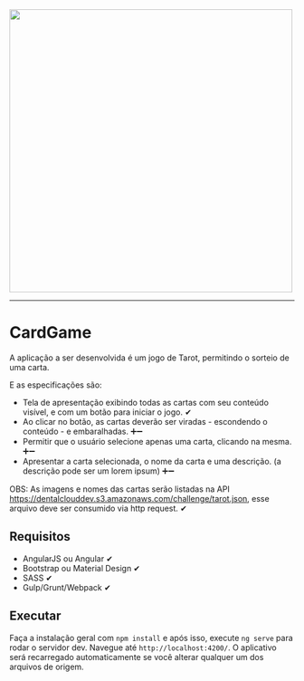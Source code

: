 <img src="../images/voip.gif" width="500px"/>

---

# CardGame

A aplicação a ser desenvolvida é um jogo de Tarot, permitindo o sorteio de uma carta.

E as especificações são:

- Tela de apresentação exibindo todas as cartas com seu conteúdo visível, e com um botão para iniciar o jogo. ✔
- Ao clicar no botão, as cartas deverão ser viradas - escondendo o conteúdo - e embaralhadas. ➕➖
- Permitir que o usuário selecione apenas uma carta, clicando na mesma. ➕➖
- Apresentar a carta selecionada, o nome da carta e uma descrição. (a descrição pode ser um lorem ipsum) ➕➖

OBS: As imagens e nomes das cartas serão listadas na API https://dentalclouddev.s3.amazonaws.com/challenge/tarot.json, esse arquivo deve ser consumido via http request. ✔

## Requisitos

- AngularJS ou Angular ✔
- Bootstrap ou Material Design ✔
- SASS ✔
- Gulp/Grunt/Webpack ✔

## Executar

Faça a instalação geral com `npm install` e após isso, execute `ng serve` para rodar o servidor dev. Navegue até `http://localhost:4200/`. O aplicativo será recarregado automaticamente se você alterar qualquer um dos arquivos de origem.
